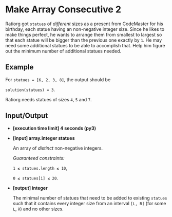 # Make Array Consecutive 2

Ratiorg got `statues` of *different* sizes as a present from CodeMaster for his birthday, each statue having an non-negative integer size. Since he likes to make things perfect, he wants to arrange them from smallest to largest so that each statue will be bigger than the previous one exactly by `1`. He may need some additional statues to be able to accomplish that. Help him figure out the minimum number of additional statues needed.

## Example

For `statues = [6, 2, 3, 8]`, the output should be

`solution(statues) = 3`.

Ratiorg needs statues of sizes `4`, `5` and `7`.

## Input/Output

- **[execution time limit] 4 seconds (py3)**

- **[input] array.integer statues**

	An array of *distinct* non-negative integers.

	*Guaranteed constraints:*

	`1 ≤ statues.length ≤ 10`,

	`0 ≤ statues[i] ≤ 20`.

- **[output] integer**

	The minimal number of statues that need to be added to existing `statues` such that it contains every integer size from an interval `[L, R]` (for some `L`, `R`) and no other sizes.
